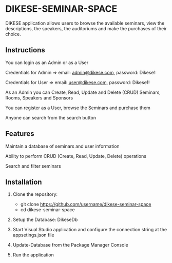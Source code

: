 # DIKESE-SEMINAR-SPACE

DIKESE application allows users to browse the available seminars, view the descriptions, the speakers, the auditoriums and make the purchases of their choice.

## Instructions

You can login as an Admin or as a User

Credentials for Admin => email: admin@dikese.com, password: Dikese1

Credentials for User => email: user@dikese.com, password: Dikese1!

As an Admin you can Create, Read, Update and Delete (CRUD) Seminars, Rooms, Speakers and Sponsors

You can register as a User, browse the Seminars and purchase them

Anyone can search from the search button

## Features

Maintain a database of seminars and user information

Ability to perform CRUD (Create, Read, Update, Delete) operations

Search and filter seminars

## Installation

1. Clone the repository:
      - git clone https://github.com/username/dikese-seminar-space
      - cd dikese-seminar-space

2. Setup the Database: DikeseDb

3. Start Visual Studio application and configure the connection string at the appsetings.json file

4. Update-Database from the Package Manager Console

5. Run the application
   





